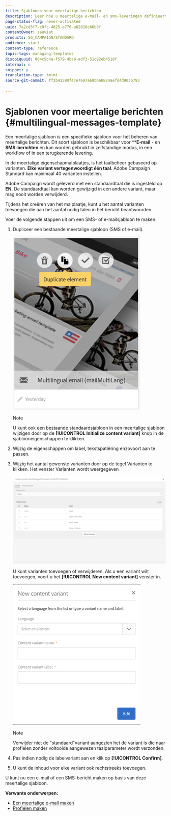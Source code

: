 ```yaml
---
title: Sjablonen voor meertalige berichten
description: Leer hoe u meertalige e-mail- en sms-leveringen definieert en uitvoert via één levering op basis van de voorkeurstaal van uw automatisch gesegmenteerde klanten. Rapporteer de prestaties van elke levering tot aan de taal en het individuele niveau.
page-status-flag: never-activated
uuid: 7a2cd5f7-c0fc-4825-a770-a62816c66b3f
contentOwner: sauviat
products: SG_CAMPAIGN/STANDARD
audience: start
content-type: reference
topic-tags: managing-templates
discoiquuid: 064c5c4a-f579-4bab-adf3-51c92eb4518f
internal: n
snippet: y
translation-type: tm+mt
source-git-commit: ff3b41589f47e7697a69bb68824aefd4d9036793

---
```



# Sjablonen voor meertalige berichten {#multilingual-messages-template}

Een meertalige sjabloon is een specifieke sjabloon voor het beheren van meertalige berichten. Dit soort sjabloon is beschikbaar voor ****E-mail** - en **SMS-berichten** en kan worden gebruikt in zelfstandige modus, in een workflow of in een terugkerende levering.

In de meertalige eigenschapmalplaatjes, is het taalbeheer gebaseerd op varianten. **Elke variant vertegenwoordigt één taal**. Adobe Campaign Standard kan maximaal 40 varianten instellen.

Adobe Campaign wordt geleverd met een standaardtaal die is ingesteld op **EN**. De standaardtaal kan worden gewijzigd in een andere variant, maar mag nooit worden verwijderd.

Tijdens het creëren van het malplaatje, kunt u het aantal varianten toevoegen die aan het aantal nodig talen in het bericht beantwoorden.

Voer de volgende stappen uit om een SMS- of e-mailsjabloon te maken:

1. Dupliceer een bestaande meertalige sjabloon (SMS of e-mail).

   ![](assets/multi_template_duplicate.png)

   >[!NOTE]
   >
   >U kunt ook een bestaande standaardsjabloon in een meertalige sjabloon wijzigen door op de **[!UICONTROL Initialize content variant]** knop in de sjablooneigenschappen te klikken.

1. Wijzig de eigenschappen om label, tekstspatiëring enzovoort aan te passen.
1. Wijzig het aantal gewenste varianten door op de tegel Varianten te klikken. Het venster Varianten wordt weergegeven

   ![](assets/multi_template_variants.png)

   U kunt varianten toevoegen of verwijderen. Als u een variant wilt toevoegen, voert u het **[!UICONTROL New content variant]** venster in.

   ![](assets/multi_template_newvariant.png)

   >[!NOTE]
   >
   >Verwijder niet de &quot;standaard&quot;variant aangezien het de variant is die naar profielen zonder voltooide aangewezen taalparameter wordt verzonden.

1. Pas indien nodig de labelvariant aan en klik op **[!UICONTROL Confirm]**.
1. U kunt de inhoud voor elke variant ook rechtstreeks toevoegen.

U kunt nu een e-mail of een SMS-bericht maken op basis van deze meertalige sjabloon.

**Verwante onderwerpen:**

* [Een meertalige e-mail maken](../../channels/using/creating-a-multilingual-email.md)
* [Profielen maken](../../audiences/using/creating-profiles.md)
